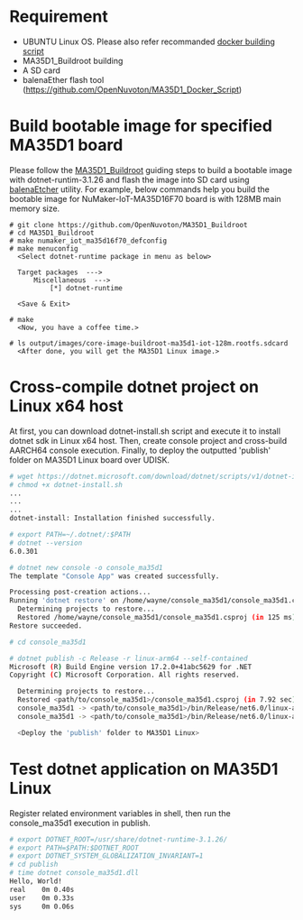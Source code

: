 # Requirement

- UBUNTU Linux OS. Please also refer recommanded [docker building script](https://github.com/OpenNuvoton/MA35D1_Docker_Script/tree/master/docker-yocto)
- MA35D1_Buildroot building
- A SD card
- balenaEther flash tool
(<https://github.com/OpenNuvoton/MA35D1_Docker_Script>)

# Build bootable image for specified MA35D1 board

Please follow the [MA35D1_Buildroot](https://github.com/OpenNuvoton/MA35D1_Buildroot) guiding steps to build a bootable image with dotnet-runtim-3.1.26 and flash the image into SD card using [balenaEtcher](https://www.balena.io/etcher/) utility. For example, below commands help you build the bootable image for NuMaker-IoT-MA35D16F70 board is with 128MB main memory size.

```base
# git clone https://github.com/OpenNuvoton/MA35D1_Buildroot
# cd MA35D1_Buildroot
# make numaker_iot_ma35d16f70_defconfig
# make menuconfig
  <Select dotnet-runtime package in menu as below>

  Target packages  --->
      Miscellaneous  --->
          [*] dotnet-runtime

  <Save & Exit>

# make
  <Now, you have a coffee time.>

# ls output/images/core-image-buildroot-ma35d1-iot-128m.rootfs.sdcard
  <After done, you will get the MA35D1 Linux image.>
```

# Cross-compile dotnet project on Linux x64 host

At first, you can download dotnet-install.sh script and execute it to install dotnet sdk in Linux x64 host. Then, create console project and cross-build AARCH64 console execution. Finally, to deploy the outputted 'publish' folder on MA35D1 Linux board over UDISK.

```bash
# wget https://dotnet.microsoft.com/download/dotnet/scripts/v1/dotnet-install.sh
# chmod +x dotnet-install.sh
...
...
...
dotnet-install: Installation finished successfully.

# export PATH=~/.dotnet/:$PATH
# dotnet --version
6.0.301

# dotnet new console -o console_ma35d1
The template "Console App" was created successfully.

Processing post-creation actions...
Running 'dotnet restore' on /home/wayne/console_ma35d1/console_ma35d1.csproj...
  Determining projects to restore...
  Restored /home/wayne/console_ma35d1/console_ma35d1.csproj (in 125 ms).
Restore succeeded.

# cd console_ma35d1

# dotnet publish -c Release -r linux-arm64 --self-contained
Microsoft (R) Build Engine version 17.2.0+41abc5629 for .NET
Copyright (C) Microsoft Corporation. All rights reserved.

  Determining projects to restore...
  Restored <path/to/console_ma35d1>/console_ma35d1.csproj (in 7.92 sec).
  console_ma35d1 -> <path/to/console_ma35d1>/bin/Release/net6.0/linux-arm64/console_ma35d1.dll
  console_ma35d1 -> <path/to/console_ma35d1>/bin/Release/net6.0/linux-arm64/publish/

  <Deploy the 'publish' folder to MA35D1 Linux>

```

# Test dotnet application on MA35D1 Linux

Register related environment variables in shell, then run the console_ma35d1 execution in publish.

```bash
# export DOTNET_ROOT=/usr/share/dotnet-runtime-3.1.26/
# export PATH=$PATH:$DOTNET_ROOT
# export DOTNET_SYSTEM_GLOBALIZATION_INVARIANT=1
# cd publish
# time dotnet console_ma35d1.dll
Hello, World!
real    0m 0.40s
user    0m 0.33s
sys     0m 0.06s
```
